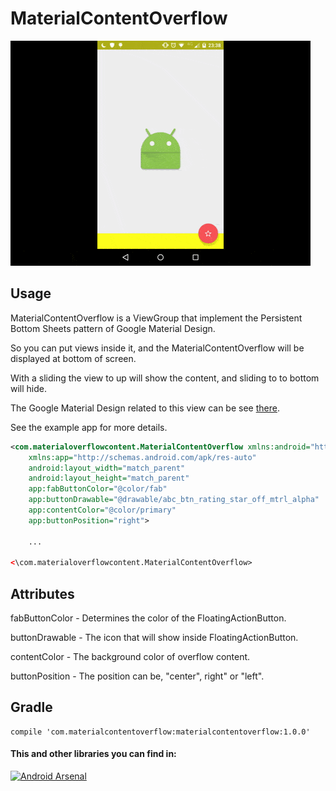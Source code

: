 # MaterialContentOverflow

<img src="./contentoverflow.gif" width="480" height="360"></img>

## Usage

MaterialContentOverflow is a ViewGroup that implement the Persistent Bottom Sheets pattern of Google Material Design.

So you can put views inside it, and the MaterialContentOverflow will be displayed at bottom of screen.

With a sliding the view to up will show the content, and sliding to to bottom will hide.

The Google Material Design related to this view can be see [there](http://www.google.com/design/spec/components/bottom-sheets.html#bottom-sheets-persistent-bottom-sheets).

See the example app for more details.

```xml
<com.materialoverflowcontent.MaterialContentOverflow xmlns:android="http://schemas.android.com/apk/res/android"
    xmlns:app="http://schemas.android.com/apk/res-auto"
    android:layout_width="match_parent"
    android:layout_height="match_parent"
    app:fabButtonColor="@color/fab"
    app:buttonDrawable="@drawable/abc_btn_rating_star_off_mtrl_alpha"
    app:contentColor="@color/primary"
    app:buttonPosition="right">

    ...

<\com.materialoverflowcontent.MaterialContentOverflow>
```

## Attributes

fabButtonColor - Determines the color of the FloatingActionButton.

buttonDrawable - The icon that will show inside FloatingActionButton.

contentColor - The background color of overflow content.

buttonPosition - The position can be, "center", right" or "left".

## Gradle

```
compile 'com.materialcontentoverflow:materialcontentoverflow:1.0.0'
```

#### This and other libraries you can find in:
[![Android Arsenal](https://img.shields.io/badge/Android%20Arsenal-MaterialContentOverflow-green.svg?style=flat)](https://android-arsenal.com/details/1/2423)
